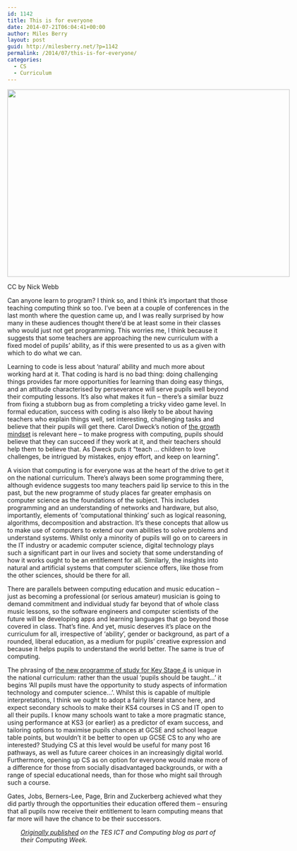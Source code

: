 ```yaml
---
id: 1142
title: This is for everyone
date: 2014-07-21T06:04:41+00:00
author: Miles Berry
layout: post
guid: http://milesberry.net/?p=1142
permalink: /2014/07/this-is-for-everyone/
categories:
  - CS
  - Curriculum
---
```

<div style="width: 650px" class="wp-caption aligncenter">
  <img src="http://upload.wikimedia.org/wikipedia/commons/thumb/b/b0/This_is_for_Everyone.jpg/640px-This_is_for_Everyone.jpg" alt="" width="640" height="425" />
  
  <p class="wp-caption-text">
    CC by Nick Webb
  </p>
</div>

Can anyone learn to program? I think so, and I think it’s important that those teaching computing think so too. I’ve been at a couple of conferences in the last month where the question came up, and I was really surprised by how many in these audiences thought there’d be at least some in their classes who would just not get programming. This worries me, I think because it suggests that some teachers are approaching the new curriculum with a fixed model of pupils’ ability, as if this were presented to us as a given with which to do what we can.

Learning to code is less about ‘natural’ ability and much more about working hard at it. That coding is hard is no bad thing: doing challenging things provides far more opportunities for learning than doing easy things, and an attitude characterised by perseverance will serve pupils well beyond their computing lessons. It’s also what makes it fun &#8211; there’s a similar buzz from fixing a stubborn bug as from completing a tricky video game level. In formal education, success with coding is also likely to be about having teachers who explain things well, set interesting, challenging tasks and believe that their pupils will get there. Carol Dweck’s notion of [the growth mindset](http://mindsetonline.com/whatisit/about/) is relevant here &#8211; to make progress with computing, pupils should believe that they can succeed if they work at it, and their teachers should help them to believe that. As Dweck puts it “teach &#8230; children to love challenges, be intrigued by mistakes, enjoy effort, and keep on learning”.

A vision that computing is for everyone was at the heart of the drive to get it on the national curriculum. There’s always been some programming there, although evidence suggests too many teachers paid lip service to this in the past, but the new programme of study places far greater emphasis on computer science as the foundations of the subject. This includes programming and an understanding of networks and hardware, but also, importantly, elements of ‘computational thinking’ such as logical reasoning, algorithms, decomposition and abstraction. It’s these concepts that allow us to make use of computers to extend our own abilities to solve problems and understand systems. Whilst only a minority of pupils will go on to careers in the IT industry or academic computer science, digital technology plays such a significant part in our lives and society that some understanding of how it works ought to be an entitlement for all. Similarly, the insights into natural and artificial systems that computer science offers, like those from the other sciences, should be there for all.

There are parallels between computing education and music education &#8211; just as becoming a professional (or serious amateur) musician is going to demand commitment and individual study far beyond that of whole class music lessons, so the software engineers and computer scientists of the future will be developing apps and learning languages that go beyond those covered in class. That’s fine. And yet, music deserves it’s place on the curriculum for all, irrespective of ‘ability’, gender or background, as part of a rounded, liberal education, as a medium for pupils’ creative expression and because it helps pupils to understand the world better. The same is true of computing.

The phrasing of [the new programme of study for Key Stage 4](https://www.gov.uk/government/publications/national-curriculum-in-england-computing-programmes-of-study/national-curriculum-in-england-computing-programmes-of-study#key-stage-4) is unique in the national curriculum: rather than the usual ‘pupils should be taught&#8230;’ it begins ‘All pupils must have the opportunity to study aspects of information technology and computer science&#8230;’. Whilst this is capable of multiple interpretations, I think we ought to adopt a fairly literal stance here, and expect secondary schools to make their KS4 courses in CS and IT open to all their pupils. I know many schools want to take a more pragmatic stance, using performance at KS3 (or earlier) as a predictor of exam success, and tailoring options to maximise pupils chances at GCSE and school league table points, but wouldn’t it be better to open up GCSE CS to any who are interested? Studying CS at this level would be useful for many post 16 pathways, as well as future career choices in an increasingly digital world. Furthermore, opening up CS as on option for everyone would make more of a difference for those from socially disadvantaged backgrounds, or with a range of special educational needs, than for those who might sail through such a course.

Gates, Jobs, Berners-Lee, Page, Brin and Zuckerberg achieved what they did partly through the opportunities their education offered them &#8211; ensuring that all pupils now receive their entitlement to learn computing means that far more will have the chance to be their successors.

<p style="padding-left: 30px;">
  <em><a href="http://community.tes.co.uk/tes_ict_and_computing/b/computing_week_and_national_curriculum_reform/archive/2014/07/17/this-is-for-everyone.aspx" target="_blank">Originally published</a> on the TES ICT and Computing blog as part of their Computing Week.</em>
</p>